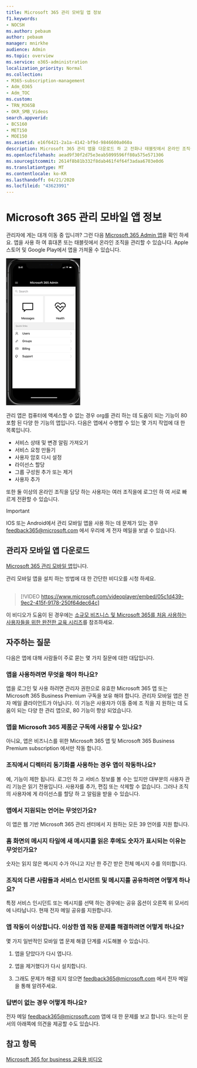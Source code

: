 ```yaml
---
title: Microsoft 365 관리 모바일 앱 정보
f1.keywords:
- NOCSH
ms.author: pebaum
author: pebaum
manager: mnirkhe
audience: Admin
ms.topic: overview
ms.service: o365-administration
localization_priority: Normal
ms.collection:
- M365-subscription-management
- Adm_O365
- Adm_TOC
ms.custom:
- TRN_M365B
- OKR_SMB_Videos
search.appverid:
- BCS160
- MET150
- MOE150
ms.assetid: e16f6421-2a1a-4142-bf9d-9846600a060a
description: Microsoft 365 관리 앱을 다운로드 하 고 전화나 태블릿에서 온라인 조직을 관리 하는 방법에 대해 알아보세요.
ms.openlocfilehash: aead9f30f2d75e3eab5099596ff80a575e571306
ms.sourcegitcommit: 2614f8b81b332f8dab461f4f64f3adaa6703e0d6
ms.translationtype: MT
ms.contentlocale: ko-KR
ms.lasthandoff: 04/21/2020
ms.locfileid: "43623991"
---
```

# <a name="about-the-microsoft-365-admin-mobile-app"></a>Microsoft 365 관리 모바일 앱 정보

관리자에 게는 대개 이동 중 입니까? 그런 다음 [Microsoft 365 Admin 앱](https://go.microsoft.com/fwlink/?LinkID=627216)을 확인 하세요. 앱을 사용 하 여 휴대폰 또는 태블릿에서 온라인 조직을 관리할 수 있습니다. Apple 스토어 및 Google Play에서 앱을 가져올 수 있습니다. <br> 

![검색, 메시지, 상태 및 빠른 링크를 표시 하는 관리 모바일 앱 홈페이지의 화면 캡처](../../media/admin-mobile-app-darkbg.png)

관리 앱은 컴퓨터에 액세스할 수 없는 경우 org를 관리 하는 데 도움이 되는 기능이 80 포함 된 다양 한 기능의 앱입니다. 다음은 앱에서 수행할 수 있는 몇 가지 작업에 대 한 목록입니다.

- 서비스 상태 및 변경 알림 가져오기
- 서비스 요청 만들기
- 사용자 암호 다시 설정
- 라이선스 할당
- 그룹 구성원 추가 또는 제거
- 사용자 추가 

또한 둘 이상의 온라인 조직을 담당 하는 사용자는 여러 조직을에 로그인 하 여 서로 빠르게 전환할 수 있습니다. 
  
> [!IMPORTANT]
> IOS 또는 Android에서 관리 모바일 앱을 사용 하는 데 문제가 있는 경우 [feedback365@microsoft.com](mailto:feedback365@microsoft.com) 에서 우리에 게 전자 메일을 보낼 수 있습니다. 
  
## <a name="download-the-admin-mobile-app"></a>관리자 모바일 앱 다운로드

[Microsoft 365 관리 모바일 앱](https://go.microsoft.com/fwlink/?LinkID=627216)입니다.
  
관리 모바일 앱을 설치 하는 방법에 대 한 간단한 비디오를 시청 하세요.<br><br>

> [!VIDEO https://www.microsoft.com/videoplayer/embed/05c1d439-9ec2-415f-9178-250f64dec64c] 

이 비디오가 도움이 된 경우에는 [소규모 비즈니스 및 Microsoft 365를 처음 사용하는 사용자들을 위한 완전한 교육 시리즈](https://support.office.com/article/6ab4bbcd-79cf-4000-a0bd-d42ce4d12816)를 참조하세요.

 
## <a name="frequently-asked-questions"></a>자주하는 질문

다음은 앱에 대해 사람들이 주로 묻는 몇 가지 질문에 대한 대답입니다.
  
### <a name="what-do-i-need-to-do-to-be-able-to-use-the-app"></a>앱을 사용하려면 무엇을 해야 하나요?

앱을 로그인 및 사용 하려면 관리자 권한으로 유효한 Microsoft 365 앱 또는 Microsoft 365 Business Premium 구독을 보유 해야 합니다. 관리자 모바일 앱은 전자 메일 클라이언트가 아닙니다. 이 기능은 사용자가 이동 중에 조 직을 지 원하는 데 도움이 되는 다양 한 관리 앱으로, 80 기능이 향상 되었습니다.
  
### <a name="can-i-use-the-app-with-my-microsoft-365-family-subscription"></a>앱을 Microsoft 365 제품군 구독에 사용할 수 있나요?

아니요, 앱은 비즈니스를 위한 Microsoft 365 앱 및 Microsoft 365 Business Premium subscription 에서만 작동 합니다. 
  
### <a name="will-the-app-work-if-my-organization-has-directory-synchronization-enabled"></a>조직에서 디렉터리 동기화를 사용하는 경우 앱이 작동하나요?

예, 기능이 제한 됩니다. 로그인 하 고 서비스 정보를 볼 수는 있지만 대부분의 사용자 관리 기능은 읽기 전용입니다. 사용자를 추가, 편집 또는 삭제할 수 없습니다. 그러나 조직의 사용자에 게 라이선스를 할당 하 고 알림을 받을 수 있습니다.
  
### <a name="what-languages-are-supported-by-the-app"></a>앱에서 지원되는 언어는 무엇인가요?

이 앱은 웹 기반 Microsoft 365 관리 센터에서 지 원하는 모든 39 언어를 지원 합니다. 
  
### <a name="why-does-the-messages-tile-on-the-home-screen-show-numbers-even-after-ive-read-the-new-messages"></a>홈 화면의 메시지 타일에 새 메시지를 읽은 후에도 숫자가 표시되는 이유는 무엇인가요?

숫자는 읽지 않은 메시지 수가 아니고 지난 한 주간 받은 전체 메시지 수를 의미합니다.
  
### <a name="how-can-i-share-the-service-incidents-and-messages-with-the-rest-of-my-organization"></a>조직의 다른 사람들과 서비스 인시던트 및 메시지를 공유하려면 어떻게 하나요?

특정 서비스 인시던트 또는 메시지를 선택 하는 경우에는 공유 옵션이 오른쪽 위 모서리에 나타납니다. 현재 전자 메일 공유를 지원합니다.
  
### <a name="my-app-is-acting-funny-what-can-i-do-to-troubleshoot-weird-app-behavior"></a>앱 작동이 이상합니다. 이상한 앱 작동 문제를 해결하려면 어떻게 하나요?

몇 가지 일반적인 모바일 앱 문제 해결 단계를 시도해볼 수 있습니다.
  
1. 앱을 닫았다가 다시 엽니다.
    
2. 앱을 제거했다가 다시 설치합니다.

3. 그래도 문제가 해결 되지 않으면 [feedback365@microsoft.com](mailto:feedback365@microsoft.com) 에서 전자 메일을 통해 알려주세요.
    
### <a name="what-do-i-do-if-my-question-isnt-answered"></a>답변이 없는 경우 어떻게 하나요?

전자 메일 [feedback365@microsoft.com](mailto:feedback365@microsoft.com) 앱에 대 한 문제를 보고 합니다. 또는이 문서의 아래쪽에 의견을 제공할 수도 있습니다. 
  
## <a name="see-also"></a>참고 항목

[Microsoft 365 for business 교육용 비디오](https://support.office.com/article/6ab4bbcd-79cf-4000-a0bd-d42ce4d12816)
